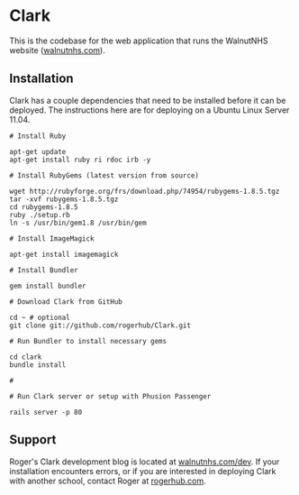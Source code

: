 Clark
=====

This is the codebase for the web application that runs the WalnutNHS website ([walnutnhs.com](http://walnutnhs.com/)).

Installation
------------

Clark has a couple dependencies that need to be installed before it can be deployed. The instructions here are for deploying on a Ubuntu Linux Server 11.04.

    # Install Ruby

    apt-get update
    apt-get install ruby ri rdoc irb -y

    # Install RubyGems (latest version from source)

    wget http://rubyforge.org/frs/download.php/74954/rubygems-1.8.5.tgz
    tar -xvf rubygems-1.8.5.tgz
    cd rubygems-1.8.5
    ruby ./setup.rb
    ln -s /usr/bin/gem1.8 /usr/bin/gem

    # Install ImageMagick

    apt-get install imagemagick

    # Install Bundler
    
    gem install bundler

    # Download Clark from GitHub

    cd ~ # optional
    git clone git://github.com/rogerhub/Clark.git

    # Run Bundler to install necessary gems

    cd clark
    bundle install
    
    #

    # Run Clark server or setup with Phusion Passenger

    rails server -p 80

Support
-------

Roger's Clark development blog is located at [walnutnhs.com/dev](http://walnutnhs.com/dev). If your installation encounters errors, or if you are interested in deploying Clark with another school, contact Roger at [rogerhub.com](http://rogerhub.com/about-the-blogger).